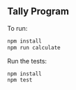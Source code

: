 ## Tally Program

To run:

```bash
npm install
npm run calculate
```

Run the tests:

```bash
npm install
npm test
```
